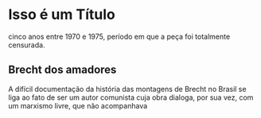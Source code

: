 # Isso é um Título

cinco anos entre 1970 e
1975, período em que a peça foi totalmente censurada.

## Brecht dos amadores

A difícil documentação da história das montagens de Brecht no Brasil se
liga ao fato de ser um autor comunista cuja obra dialoga, por sua vez,
com um marxismo livre, que não acompanhava